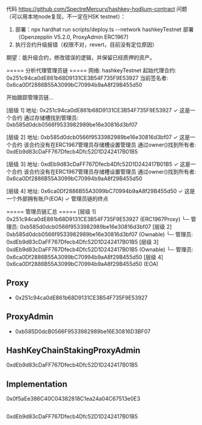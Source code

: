 代码 https://github.com/SpectreMercury/hashkey-hodlium-contract
问题（可以用本地node复现，不一定在HSK testnet）： 
1. 部署：npx hardhat run scripts/deploy.ts --network hashkeyTestnet 部署（Openzepplin V5.2.0, ProxyAdmin ERC1967)
2. 执行合约升级报错（权限不对，revert，目前没有定位原因）

期望：能升级合约，修改错误的逻辑，并保留已经质押的资产。

===== 分析代理管理员链 =====
网络: hashkeyTestnet
起始代理合约: 0x251c94ca0dE861b68D9131CE3B54F735F9E53927
当前签名者: 0x6ca0Df2886B55A3099bC70994b9aA8f29B455d50

开始跟踪管理员链...

[层级 1] 地址: 0x251c94ca0dE861b68D9131CE3B54F735F9E53927
✓ 这是一个合约
通过存储槽找到管理员: 0xb585d0dcb0566f9533982989be16e30816d3bf07

[层级 2] 地址: 0xb585d0dcb0566f9533982989be16e30816d3bf07
✓ 这是一个合约
该合约没有在ERC1967管理员存储槽设置管理员
通过owner()找到所有者: 0xdEb9d83cDaFF767Dfecb4Dfc52D1D242417B01B5

[层级 3] 地址: 0xdEb9d83cDaFF767Dfecb4Dfc52D1D242417B01B5
✓ 这是一个合约
该合约没有在ERC1967管理员存储槽设置管理员
通过owner()找到所有者: 0x6ca0Df2886B55A3099bC70994b9aA8f29B455d50

[层级 4] 地址: 0x6ca0Df2886B55A3099bC70994b9aA8f29B455d50
✓ 这是一个外部拥有账户(EOA)
✓ 管理员链的终点

===== 管理员链汇总 =====
[层级 1] 0x251c94ca0dE861b68D9131CE3B54F735F9E53927 (ERC1967Proxy)
  └─ 管理员: 0xb585d0dcb0566f9533982989be16e30816d3bf07
[层级 2] 0xb585d0dcb0566f9533982989be16e30816d3bf07 (Ownable)
  └─ 管理员: 0xdEb9d83cDaFF767Dfecb4Dfc52D1D242417B01B5
[层级 3] 0xdEb9d83cDaFF767Dfecb4Dfc52D1D242417B01B5 (Ownable)
  └─ 管理员: 0x6ca0Df2886B55A3099bC70994b9aA8f29B455d50
[层级 4] 0x6ca0Df2886B55A3099bC70994b9aA8f29B455d50 (EOA)



## Proxy
- 0x251c94ca0dE861b68D9131CE3B54F735F9E53927
## ProxyAdmin
- 0xb585D0dcB0566F9533982989be16E30816D3BF07
## HashKeyChainStakingProxyAdmin
0xdEb9d83cDaFF767Dfecb4Dfc52D1D242417B01B5
## Implementation
0x0f5aEe386C40C04382818C1ea24a04C67513e0E3
## 

0xdEb9d83cDaFF767Dfecb4Dfc52D1D242417B01B5